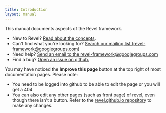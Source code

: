 ```yaml
---
title: Introduction
layout: manual
---
```


This manual documents aspects of the Revel framework.

- New to Revel?  [Read about the concepts](concepts.html).
- Can't find what you're looking for?  [Search our mailing list (revel-framework@googlegroups.com)](https://groups.google.com/forum/#!forum/revel-framework)
- Need help?  [Send an email to the revel-framework@googlegroups.com](mailto:revel-framework@googlegroups.com)
- Find a bug?  [Open an issue on github.](https://github.com/revel/revel/issues)

You may have noticed the **Improve this page** button at the top right of most documentation pages. Please note:

- You need to be logged into github to be able to edit the page or you will get a 404
- You can also edit any other pages (such as front page) of revel, even though there isn't a button.
Refer to the [revel.github.io repository](https://github.com/revel/revel.github.io) to make any changes.
